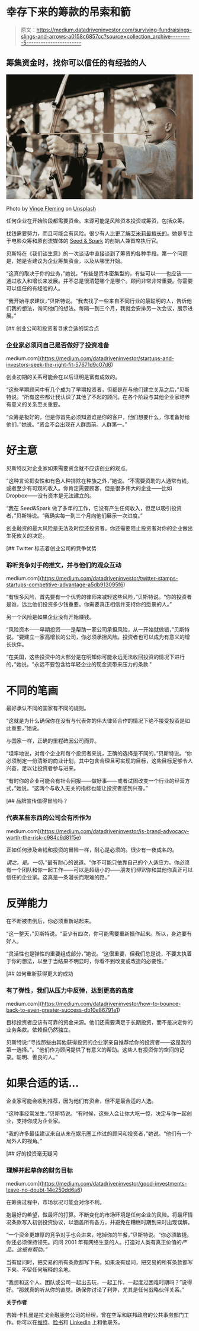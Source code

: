 # 幸存下来的筹款的吊索和箭

> 原文：<https://medium.datadriveninvestor.com/surviving-fundraisings-slings-and-arrows-a0158c6857cc?source=collection_archive---------5----------------------->

## 筹集资金时，找你可以信任的有经验的人

![](img/43e17f5966c03de5eff033c09465e213.png)

Photo by [Vince Fleming](https://unsplash.com/@vincefleming?utm_source=medium&utm_medium=referral) on [Unsplash](https://unsplash.com?utm_source=medium&utm_medium=referral)

任何企业在开始阶段都需要资金。来源可能是风险资本投资或筹资，包括众筹。

找钱需要努力，而且可能会有风险。很少有人比[更了解艾米莉最擅长的](https://twitter.com/emilybest/media)。她是专注于电影众筹和原创流媒体的 [Seed & Spark](https://twitter.com/seedandspark) 的创始人兼首席执行官。

贝斯特在《我们谈生意》的一次谈话中直接谈到了筹资的各种手段。第一个问题是，她是否建议为企业筹集资金，以及从哪里开始。

“这真的取决于你的业务，”她说。“有些是资本密集型的，有些可以——也应该——通过收入和增长来发展。并不总是很清楚哪个是哪个。顾问非常非常重要。你需要可以信任的有经验的人。

“我开始寻求建议，”贝斯特说。“我去找了一些来自不同行业的最聪明的人，告诉他们我的想法，询问他们的想法。每隔一到三个月，我就会安排另一次会议，展示进展。”

[](https://medium.com/datadriveninvestor/startups-and-investors-seek-the-right-fit-57671d9c07d6) [## 创业公司和投资者寻求合适的契合点

### 企业家必须问自己是否做好了投资准备

medium.com](https://medium.com/datadriveninvestor/startups-and-investors-seek-the-right-fit-57671d9c07d6) 

创业初期的关系可能会在以后证明是富有成效的。

“这些早期顾问中有几个成为了早期投资者，但都是在与他们建立关系之后，”贝斯特说。“所有这些都让我认识了其他了不起的顾问。在各个阶段与其他企业家培养有意义的关系至关重要。

“众筹是极好的，但是你首先必须知道谁是你的客户，他们想要什么，你准备好给他们，”她说。“资金不会出现在人群面前。人群第一。”

# 好主意

贝斯特反对企业家如果需要资金就不应该创业的观点。

“这种言论把女性和有色人种排除在种族之外，”她说。“不需要资助的人通常有钱，或者至少有可观的收入。你肯定需要顾客，但是很多伟大的企业——比如 Dropbox——没有资本是无法建立的。

“我在 Seed&Spark 做了多年的工作，它没有产生任何收入，但足以吸引投资者，”贝斯特说。“我确实每一到三个月向他们展示一次进度。”

创业融资的最大风险是无法及时偿还投资者。你还需要阻止投资者对你的企业做出生死攸关的决定。

[](https://medium.com/datadriveninvestor/twitter-stamps-startups-competitive-advantage-a5db913095f6) [## Twitter 标志着创业公司的竞争优势

### 聆听竞争对手的推文，并与他们的观众互动

medium.com](https://medium.com/datadriveninvestor/twitter-stamps-startups-competitive-advantage-a5db913095f6) 

“有很多风险，首先要有一个优秀的律师来减轻这些风险，”贝斯特说。“你的投资者是谁，远比他们投资多少钱重要。你需要真正相信并支持你的愿景的人。”

另一个风险是如果企业没有开始赚钱。

“风险资本——早期投资——是帮助一家公司承担风险，从一开始就做错，”贝斯特说。“要建立一家高增长的公司，你必须承担风险。投资者也可以成为有意义的增长伙伴。

“在美国，这些投资中的大部分是在明知你可能永远无法收回投资的情况下进行的，”她说。"永远不要包含给年轻企业的现金流带来压力的条款."

# 不同的笔画

最好承认不同的国家有不同的规则。

“这就是为什么确保你在没有与代表你的伟大律师合作的情况下绝不接受投资是如此重要，”她说。

与国家一样，正确的里程碑因公司而异。

“坦率地说，对每个企业和每个投资者来说，正确的选择是不同的，”贝斯特说。“你必须制定一份清晰的商业计划，其中包含合理且可实现的目标，这些目标足够令人兴奋，足以让投资者参与进来。

“有时你的企业可能会有社会回报——做好事——或者试图改变一个行业的经营方式，”她说。“这两个与收入无关的指标也能让投资者感到兴奋。”

[](https://medium.com/datadriveninvestor/is-brand-advocacy-worth-the-risk-c984c6d81f5e) [## 品牌宣传值得冒险吗？

### 代表某些东西的公司会有所作为

medium.com](https://medium.com/datadriveninvestor/is-brand-advocacy-worth-the-risk-c984c6d81f5e) 

正如任何涉及金钱和投资的冒险一样，耐心是必须的。很少有一夜成名的。

*谓之。是。一切*，”最有耐心的说道。“你不可能只依靠自己的个人适应力。你必须有一个团队和你一起工作——可以是超级小的——朋友们*得到*你和其他你真正可以信任的企业家。这真是一条漫长而艰难的路。”

# 反弹能力

在不断被击倒后，你必须重新站起来。

“这一整天，”贝斯特说。“至少有四次，你可能需要重新振作起来。所以，身边要有好人。

“灵活性也是弹性的重要组成部分，”她说。“这很重要，但我们总是说，不要太执着于你的想法，以至于当结果不明显时，你看不到改变或改造的必要性。”

[](https://medium.com/datadriveninvestor/how-to-bounce-back-to-even-greater-success-db10e86791e1) [## 如何重新获得更大的成功

### 有了弹性，我们从压力中反弹，达到更高的高度

medium.com](https://medium.com/datadriveninvestor/how-to-bounce-back-to-even-greater-success-db10e86791e1) 

目标投资者应该有可靠的资金来源。他们还需要满足于长期投资，而不是决定你的业务条款。依赖但仍然独立。

贝斯特说:“寻找那些由其他获得投资的企业家亲自推荐给你的投资者——这是我的第一选择。”。“他们作为顾问提供了有意义的帮助。这些人有投资你的空间的记录。聪明、善良的人。”

# 如果合适的话…

企业家可能会收到推荐，因为他们有资金，但不是最合适的人选。

“这种事经常发生，”贝斯特说。“有时候，这些人会让你大吃一惊，决定与你一起创业，支持你成为企业家。

“我的许多最佳建议来自从未在娱乐圈工作过的顾问和投资者，”她说。“他们有一个局外人的视角。”

[](https://medium.com/datadriveninvestor/good-investments-leave-no-doubt-14e250dd6a6) [## 好的投资毫无疑问

### 理解并起草你的财务目标

medium.com](https://medium.com/datadriveninvestor/good-investments-leave-no-doubt-14e250dd6a6) 

在筹资过程中，市场状况可能会对你不利。

抱最好的希望，做最坏的打算。不断变化的市场环境是任何企业的风险。将最坏情况条款写入初创投资协议，以涵盖所有各方，并避免在糟糕时期到来时出现误解。

“一个资金更雄厚的竞争对手也会进来，吃掉你的午餐，”贝斯特说。“你必须敏捷。你还必须保持领先。问问 2001 年有网络生意的人。打造对人类有真正价值的*产品。这很有帮助。”*

当有疑问时，把交易的所有条款都写下来。如果没有疑问，把交易的所有条款都写下来。不留任何解释的余地。

“我想和这个人、团队或公司一起出去玩，一起工作，一起度过困难时期吗？”说得好。“那就真的听从你的直觉。确保你讨论了利弊，尤其是任何战略伙伴关系。”

**关于作者**

吉姆·卡扎曼是拉戈金融服务公司的经理，曾在空军和联邦政府的公共事务部门工作。你可以在[推特](https://twitter.com/JKatzaman)、[脸书](https://www.facebook.com/jim.katzaman)和 [LinkedIn](https://www.linkedin.com/in/jim-katzaman-33641b21/) 上和他联系。